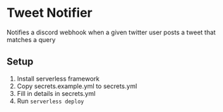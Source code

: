 # Tweet Notifier
Notifies a discord webhook when a given twitter user posts a tweet that matches a query

## Setup
1. Install serverless framework
2. Copy secrets.example.yml to secrets.yml
3. Fill in details in secrets.yml
4. Run `serverless deploy`